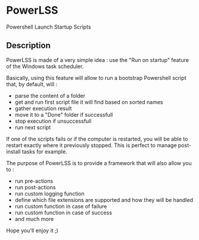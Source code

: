 # PowerLSS
Powershell Launch Startup Scripts

## Description
PowerLSS is made of a very simple idea : use the "Run on startup" feature of the Windows task scheduler.

Basically, using this feature will allow to run a bootstrap Powershell script that, by default, will :

  - parse the content of a folder
  - get and run first script file it will find based on sorted names
  - gather execution result 
  - move it to a "Done" folder if successfull
  - stop execution if unsuccessfull
  - run next script

If one of the scripts fails or if the computer is restarted, you will be able to restart exactly where it previously stopped. This is perfect to manage post-install tasks for example.

The purpose of PowerLSS is to provide a framework that will also allow you to :

  - run pre-actions
  - run post-actions
  - run custom logging function
  - define which file extensions are supported and how they will be handled
  - run custom function in case of failure
  - run custom function in case of success
  - and much more

Hope you'll enjoy it ;)
